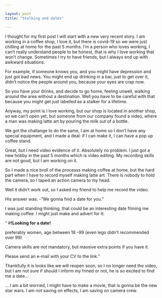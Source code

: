 ```yaml
---

layout: post
title: "Stalking and dates"

---
```



I thought for my first post I will start with a new very recent story. I am working in a coffee shop, I love it, but there is covid-19 so we were just chilling at home for the past 5 months. I’m a person who loves working, I can’t really understand people to be honest, that is why I love working that won’t change. Sometimes I try to have friends, but I always end up with awkward situations.

For example, if someone knows you, and you might have depression and just got bad news. You might end up drinking in a bar, just to get over it, didn’t notice the people around you, because your eyes are crap now.

So you have your drinks, and decide to go home, feeling unwell, walking around the area without a destination. Well you have to be careful with that because you might get just labelled as a stalker for a lifetime.

Anyway, my point is I love working, but our shop is located in another shop, so we can’t open yet, but someone from our company found a video, where a man was making latte art by pouring the milk out of a bottle. 

We got the challange to do the same, I am at home so I don’t have any special equipment, and I made a deal: if I can make it, I can have a pop up coffee stand. 

Great, but I need video evidence of it. Absolutely no problem. I just got a new hobby in the past 5 months which is video editing. My recording skills are not good, but I am working on it. 

So I made a nice broll of the processs making coffee at home, but the hard part when I have to record myself making latte art. There is nobody to hold the camera, so I taped an action camera to my head.

Well it didn’t work out, so I asked my friend to help me record the video.

His answer was: -”We gonna find a date for you.”

I was just standing thinking, that could be an interesting date filming me making coffee. I might just make and advert for it:

“ #**!Looking for a date!** 

preferably women, age between 18 –99 (even lego didn’t recommended over 99)

Camera skills are not mandatory, but massive extra points if you have it. 

Please send an e-mail with your CV to the link.”

Thankfully it is looks like we will reopen soon, so I no longer need the video, but I am not sure if should I inform my frined or not, he is so excited to find me a date... 

… I am a bit worried, I might have to make a movie, that is gonna be the new star wars. I am not saving on effects, I am saving on camera crew.  